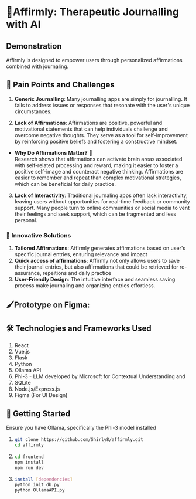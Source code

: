 # 📓Affirmly: Therapeutic Journalling with AI

## Demonstration
Affirmly is designed to empower users through personalized affirmations combined with journaling.



## 🤔 Pain Points and Challenges
1. **Generic Journalling**: Many journalling apps are simply for journalling. It fails to address issues or responses that resonate with the user's unique circumstances.

2. **Lack of Affirmations**:  Affirmations are positive, powerful and motivational statements that can help individuals challenge and overcome negative thoughts. They serve as a tool for self-improvement by reinforcing positive beliefs and fostering a constructive mindset.

- **Why Do Affirmations Matter?** 🤔  
Research shows that affirmations can activate brain areas associated with self-related processing and reward, making it easier to foster a positive self-image and counteract negative thinking. Affirmations are easier to remember and repeat than complex motivational strategies, which can be beneficial for daily practice.

3. **Lack of Interactivity**: Traditional journaling apps often lack interactivity, leaving users without opportunities for real-time feedback or community support. Many people turn to online communities or social media to vent their feelings and seek support, which can be fragmented and less personal.
 

### 🌟 Innovative Solutions
1. **Tailored Affirmations**: Affirmly generates affirmations based on user's specific journal entries, ensuring relevance and impact
2. **Quick access of affirmations**: Affirmly not only allows users to save their journal entries, but also affirmations that could be retrieved for re-assurance, repeitions and daily practice
3. **User-Friendly Design**: The intuitive interface and seamless saving process make journaling and organizing entries effortless.


## 🖌️Prototype on Figma: 


## 🛠 Technologies and Frameworks Used
1. React
2. Vue.js
3. Flask
4. Python
5. Ollama API
6. Phi-3 - LLM developed by Microsoft for Contextual Understanding and 
7. SQLite
8. Node.js/Express.js
9. Figma (For UI Design)



## 🚀 Getting Started
Ensure you have Ollama, specifically the Phi-3 model installed
1. ```bash
   git clone https://github.com/Shirly8/affirmly.git
   cd affirmly

   
2. ```bash
   cd frontend
   npm install
   npm run dev

3.  ```bash
    install [dependencies]
    python init_db.py
    python OllamaAPI.py

